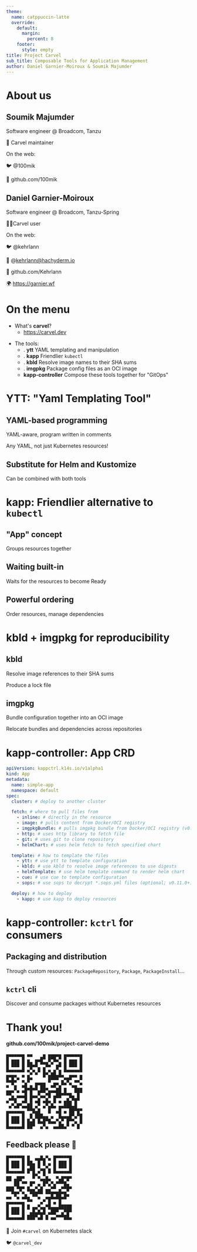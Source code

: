 ```yaml
---
theme:
  name: catppuccin-latte
  override:
    default:
      margin:
        percent: 8
    footer:
      style: empty
title: Project Carvel
sub_title: Composable Tools for Application Management
author: Daniel Garnier-Moiroux & Soumik Majumder
---
```


About us
===

<!-- column_layout: [1, 1] -->

<!-- column: 0 -->
<!-- new_lines: 1 -->

## Soumik Majumder

Software engineer @ Broadcom, Tanzu
<!-- new_lines: 1 -->
👷️  Carvel maintainer

<!-- new_lines: 1 -->
On the web:

🐦️ @100mik

🐙️ github.com/100mik

<!-- column: 1 -->
<!-- new_lines: 1 -->

## Daniel Garnier-Moiroux

Software engineer @ Broadcom, Tanzu-Spring

🧑‍💻Carvel user

<!-- new_lines: 1 -->
On the web:

🐦️ @kehrlann

🐘️ @kehrlann@hachyderm.io

🐙️ github.com/Kehrlann

🌍️ https://garnier.wf

<!-- end_slide -->

On the menu
===

- What's **carvel**?
    - https://carvel.dev

<!-- new_lines: 1 -->

- The tools:
    - .           **ytt**   YAML templating and manipulation
    - .          **kapp**   Friendlier `kubectl`
    - .          **kbld**   Resolve image names to their SHA sums
    - .        **imgpkg**   Package config files as an OCI image
    - **kapp-controller**   Compose these tools together for "GitOps"

<!-- end_slide -->


YTT: "Yaml Templating Tool"
===

## YAML-based programming

YAML-aware, program written in comments

Any YAML, not just Kubernetes resources!

<!-- new_lines: 1 -->

## Substitute for Helm and Kustomize

Can be combined with both tools

<!-- end_slide -->


kapp: Friendlier alternative to `kubectl`
===

## "App" concept

Groups resources together

<!-- new_lines: 1 -->

## Waiting built-in

Waits for the resources to become Ready

<!-- new_lines: 1 -->

## Powerful ordering

Order resources, manage dependencies



<!-- end_slide -->

kbld + imgpkg for reproducibility
===

## kbld

Resolve image references to their SHA sums

Produce a lock file

<!-- new_lines: 1 -->

## imgpkg

Bundle configuration together into an OCI image

Relocate bundles and dependencies across repositories

<!-- end_slide -->

kapp-controller: App CRD
===


```yaml
apiVersion: kappctrl.k14s.io/v1alpha1
kind: App
metadata:
  name: simple-app
  namespace: default
spec:
  cluster: # deploy to another cluster

  fetch: # where to pull files from
    - inline: # directly in the resource
    - image: # pulls content from Docker/OCI registry
    - imgpkgBundle: # pulls imgpkg bundle from Docker/OCI registry (v0.17.0+)
    - http: # uses http library to fetch file
    - git: # uses git to clone repository
    - helmChart: # uses helm fetch to fetch specified chart

  template: # how to template the files
    - ytt: # use ytt to template configuration
    - kbld: # use kbld to resolve image references to use digests
    - helmTemplate: # use helm template command to render helm chart
    - cue: # use cue to template configuration
    - sops: # use sops to decrypt *.sops.yml files (optional; v0.11.0+)

  deploy: # how to deploy
    - kapp: # use kapp to deploy resources
```
<!-- end_slide -->


kapp-controller: `kctrl` for consumers
===

## Packaging and distribution

Through custom resources: `PackageRepository`, `Package`, `PackageInstall`...

<!-- new_lines: 1 -->

## `kctrl` cli

Discover and consume packages without Kubernetes resources


<!-- end_slide -->

Thank you!
===


<!-- column_layout: [1, 1] -->

<!-- column: 0 -->

**github.com/100mik/project-carvel-demo**

```
▄▄▄▄▄▄▄ ▄▄    ▄ ▄▄▄▄▄ ▄▄▄▄▄▄▄
█ ▄▄▄ █ ▄  ▄▄█▀ █▀█▄▀ █ ▄▄▄ █
█ ███ █ ██▄█ ▀▀█▄▀ ▄█ █ ███ █
█▄▄▄▄▄█ ▄▀▄ █ █ ▄ ▄▀▄ █▄▄▄▄▄█
▄▄▄▄  ▄ ▄▀ ▀  █▀▄██▄█▄  ▄▄▄ ▄
█▄█▄▀ ▄ █▀      █▀▀▀ ▄▀█▀ ▄▄▀
▄ ▀▄  ▄█ ▄ █▀██  ▄█▀▄▀▀ ▀▄▄ ▀
▄▄▄▀▄ ▄█▀█▀▀▄██▀▄▄▄██ █   ███
▀▀▄ ▄▄▄█ █▄▄▀▄▄▀█ ▄██▀▀▀█▄ █ 
▄▀▀█  ▄█ █ ▄█ ▄█▄ █ ▄ ▄█▄▀█▀ 
 ▄▀▄█▀▄▄██ ▄▀ ▄▀▄█▄ ▄▄███▄█  
▄▄▄▄▄▄▄ ▀▀█▄█   █  ▄█ ▄ ██▀█▀
█ ▄▄▄ █  █ ███▄▄ ▄  █▄▄▄█▀▄▀█
█ ███ █ █▄█ █▄█▀█▄▄▀▄▀ █▀▀▄ █
█▄▄▄▄▄█ ██▀  ▄▀▄  ▄▄██▄▀ ▀ █
```


<!-- column: 1 -->

## Feedback please 🥺️

```
█▀▀▀▀▀█ █  ▄▄█▄▀▄ █▀▀▀▀▀█
█ ███ █ ██▄ █ █ ▄ █ ███ █
█ ▀▀▀ █ ▄██ ▀▄▄▀▄ █ ▀▀▀ █
▀▀▀▀▀▀▀ ▀ █▄▀ █ ▀ ▀▀▀▀▀▀▀
██ ▄██▀   ▀ ▀▄▄█▄  ▀▄█▀█▀
   ██ ▀▀ █▀ ▄ █▀▄▀▄▀▀▀█▄ 
███ ▀█▀ █▄▄▀▄█ ▄▄▀▀ ▄▀▀█▀
  ▀█▀ ▀▄ ▀██▀▀ ▀▀█▀██▀█▄ 
▀▀  ▀ ▀▀█▄  ▀ ▄▀█▀▀▀█▀▀  
█▀▀▀▀▀█ ▄   ▄▀ ▄█ ▀ █▄▄▄▄
█ ███ █ ▀ █▀▄▀█ ▀███▀▀███
█ ▀▀▀ █ ▄███▀█▀▄▀▀▀▄▄█▄█ 
▀▀▀▀▀▀▀ ▀▀▀ ▀▀ ▀ ▀▀   ▀▀▀
```

🤝️ Join `#carvel` on Kubernetes slack

🐦️ `@carvel_dev`
